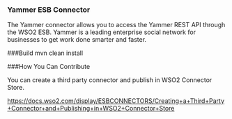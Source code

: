 ### Yammer ESB Connector
The Yammer connector allows you to access the Yammer REST API through the WSO2 ESB. Yammer is a leading enterprise social network for businesses to get work done smarter and faster.

###Build
mvn clean install

###How You Can Contribute

You can create a third party connector and publish in WSO2 Connector Store.

https://docs.wso2.com/display/ESBCONNECTORS/Creating+a+Third+Party+Connector+and+Publishing+in+WSO2+Connector+Store
